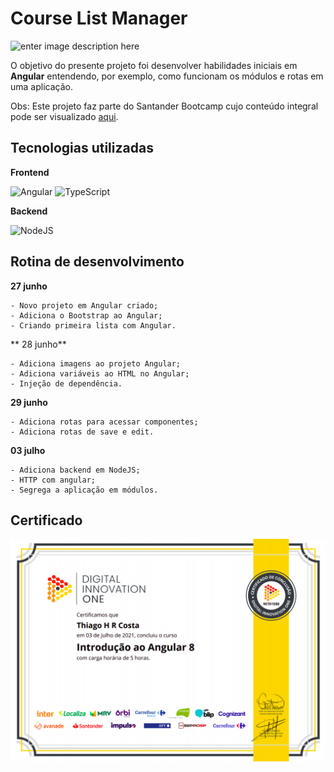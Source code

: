 # Course List Manager
![enter image description here](https://res.cloudinary.com/dloadb2bx/image/upload/v1625337835/angular_riujmx.gif)

O objetivo do presente projeto foi desenvolver habilidades iniciais em **Angular** entendendo, por exemplo, como funcionam os módulos e rotas em uma aplicação. 

Obs: Este projeto faz parte do Santander Bootcamp cujo conteúdo integral pode ser visualizado [aqui](https://github.com/thiagohrcosta/SantanderBootcamp).

## Tecnologias utilizadas

**Frontend** 

<img alt="Angular" src="https://img.shields.io/badge/angular-%23DD0031.svg?style=for-the-badge&logo=angular&logoColor=white"/> <img alt="TypeScript" src="https://img.shields.io/badge/typescript-%23007ACC.svg?style=for-the-badge&logo=typescript&logoColor=white"/>


**Backend**

<img alt="NodeJS" src="https://img.shields.io/badge/node.js-%2343853D.svg?style=for-the-badge&logo=node-dot-js&logoColor=white"/>

## Rotina de desenvolvimento

**27 junho**

	- Novo projeto em Angular criado;
	- Adiciona o Bootstrap ao Angular;
	- Criando primeira lista com Angular.

** 28 junho**

	- Adiciona imagens ao projeto Angular;
	- Adiciona variáveis ao HTML no Angular;
	- Injeção de dependência.

**29 junho**

	- Adiciona rotas para acessar componentes;
	- Adiciona rotas de save e edit.

**03 julho**

	- Adiciona backend em NodeJS;
	- HTTP com angular;
	- Segrega a aplicação em módulos.

## Certificado
![enter image description here](https://github.com/thiagohrcosta/SantanderBootcamp/blob/master/000%20-%20Certificados/006%20-%20Introdu%C3%A7%C3%A3o%20ao%20Angular.png?raw=true)
